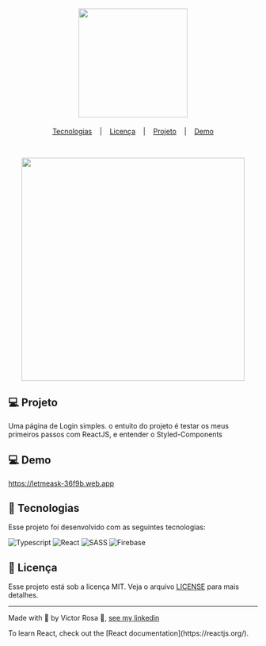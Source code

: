 
<h1 align="center">
    <img alt= " " title="Logo Letmeask" src="/image/logo_01.svg" width="220px" />
  </h1>
  
 <p align="center">
	    <a href="#-tecnologias">Tecnologias</a>
	</a>&nbsp;&nbsp;&nbsp;|&nbsp;&nbsp;&nbsp;
	    <a href="#memo-licença">Licença</a>
    </a>&nbsp;&nbsp;&nbsp;|&nbsp;&nbsp;&nbsp;
	    <a href="#-Projeto">Projeto</a>
	</a>&nbsp;&nbsp;&nbsp;|&nbsp;&nbsp;&nbsp;
	    <a href="#-Demo">Demo</a>
  </p>

  



  <br>
  
  <p align="center">
    <img alt="" src="/image/2021-07-18 15-02-12_Trim.mp4" width="450px">
  </p>
  
## 💻 Projeto
  
Uma página de Login simples.
 o entuito do projeto é testar os meus primeiros passos com ReactJS, e entender o Styled-Components  

## 💻 Demo
https://letmeask-36f9b.web.app
  
## 🚀 Tecnologias
  
  Esse projeto foi desenvolvido com as seguintes tecnologias:
  
  ![Typescript](https://img.shields.io/badge/-Typescript-fff?style=for-the-badge&logo=Typescript)
  ![React](https://img.shields.io/badge/-ReactJs-273347?style=for-the-badge&logo=React)
  ![SASS](https://img.shields.io/badge/-Sass-13324B?style=for-the-badge&logo=Sass)
  ![Firebase](https://img.shields.io/badge/-Firebase-0696D7?style=for-the-badge&logo=Firebase)


  
  
## :memo: Licença
  
  Esse projeto está sob a licença MIT. Veja o arquivo [LICENSE](LICENSE.md) para mais detalhes.
  
  ---
  
 Made with 💜 by Victor Rosa 👋, [see my linkedin](https://www.linkedin.com/in/victor-rosaa)
  </body>
  </html>
To learn React, check out the [React documentation](https://reactjs.org/).
